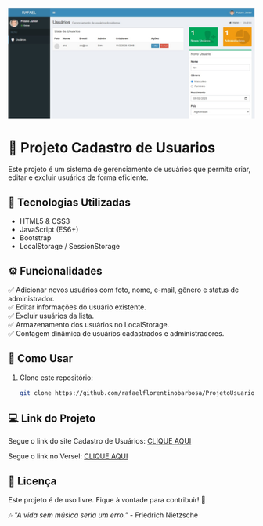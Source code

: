 
![alt text](usuarios.jpg)

# 📌 Projeto Cadastro de Usuarios

Este projeto é um sistema de gerenciamento de usuários que permite criar, editar e excluir usuários de forma eficiente.

## 🚀 Tecnologias Utilizadas

- HTML5 & CSS3
- JavaScript (ES6+)
- Bootstrap
- LocalStorage / SessionStorage

## ⚙️ Funcionalidades

✅ Adicionar novos usuários com foto, nome, e-mail, gênero e status de administrador.  
✅ Editar informações do usuário existente.  
✅ Excluir usuários da lista.  
✅ Armazenamento dos usuários no LocalStorage.  
✅ Contagem dinâmica de usuários cadastrados e administradores.  

## 📜 Como Usar

1. Clone este repositório:
   ```sh
   git clone https://github.com/rafaelflorentinobarbosa/ProjetoUsuarios.git
    ```

## 💻 Link do Projeto

Segue o link do site Cadastro de Usuários: [CLIQUE AQUI](https://rafaelflorentinobarbosa.github.io/ProjetoUsuarios/)

Segue o link no Versel: [CLIQUE AQUI](http://127.0.0.1:5500/index.html)

## 📜 Licença
Este projeto é de uso livre. Fique à vontade para contribuir! 🤝

🎶 *"A vida sem música seria um erro."* - Friedrich Nietzsche
